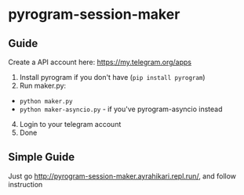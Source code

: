 # pyrogram-session-maker

## Guide

Create a API account here: https://my.telegram.org/apps

1. Install pyrogram if you don't have (`pip install pyrogram`)
2. Run maker.py:
- `python maker.py`
- `python maker-asyncio.py` - if you've pyrogram-asyncio instead
4. Login to your telegram account
5. Done

## Simple Guide
Just go http://pyrogram-session-maker.ayrahikari.repl.run/, and follow instruction
